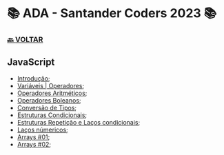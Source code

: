 # 📚 ADA - Santander Coders 2023 📚

### [🔙 **VOLTAR**](../../)

## **JavaScript**

- [Introdução](/Web-Front-End/JavaScript/primeiro.js);
- [Variáveis | Operadores](/Web-Front-End/JavaScript/variaveis.js);
- [Operadores Aritméticos](/Web-Front-End/JavaScript/operadores_aritmeticos.js);
- [Operadores Boleanos](/Web-Front-End/JavaScript/operadores_boleanos.js);
- [Conversão de Tipos](/Web-Front-End/JavaScript/conversao_de_tipos.js);
- [Estruturas Condicionais](/Web-Front-End/JavaScript/estruturas_condicionais.js);
- [Estruturas Repetição e Laços condicionais](/Web-Front-End/JavaScript/estruturas_repeticao_e_condicionais.js);
- [Laços númericos](/Web-Front-End/JavaScript/lacos_numericos.js);
- [Arrays #01](/Web-Front-End/JavaScript/arrays1.js);
- [Arrays #02](/Web-Front-End/JavaScript/arrays2.js);

&nbsp;